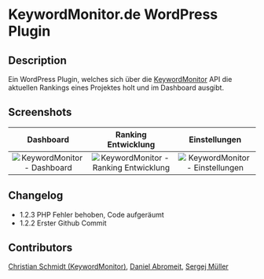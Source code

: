 # KeywordMonitor.de WordPress Plugin
## Description

Ein WordPress Plugin, welches sich über die [KeywordMonitor](https://www.keywordmonitor.de) API die aktuellen Rankings eines Projektes holt und im Dashboard ausgibt.

## Screenshots
Dashboard | Ranking Entwicklung | Einstellungen
:-------------------------:|:-------------------------:|:-------------------------:
![KeywordMonitor - Dashboard](https://www.keywordmonitor.de/wp-content/uploads/2018/02/keywordmonitor-wordpress-dashboard.png) | ![KeywordMonitor - Ranking Entwicklung](https://www.keywordmonitor.de/wp-content/uploads/2018/02/keywordmonitor-wordpress-ranking-entwicklung.png) | ![KeywordMonitor - Einstellungen](https://www.keywordmonitor.de/wp-content/uploads/2018/02/keywordmonitor-wordpress-einstellungen.png)

## Changelog

* 1.2.3 PHP Fehler behoben, Code aufgeräumt
* 1.2.2 Erster Github Commit

## Contributors
[Christian Schmidt (KeywordMonitor)](https://github.com/crilla), [Daniel Abromeit](https://github.com/Abromeit), [Sergej Müller](https://github.com/sergejmueller)
